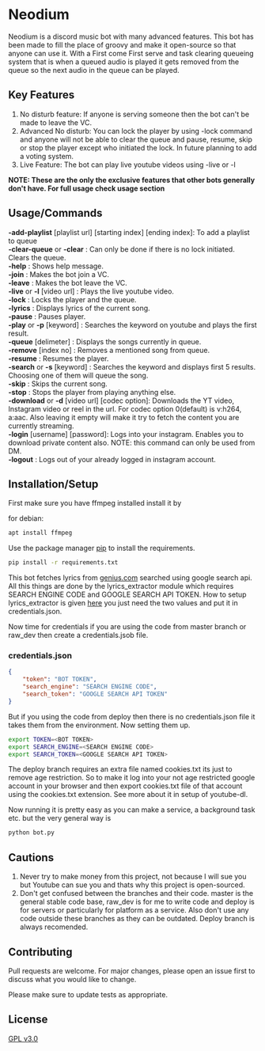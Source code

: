 # Neodium

Neodium is a discord music bot with many advanced features. This bot has been made to fill the place of groovy and make it open-source so that anyone can use it. With a First come First serve and task clearing queueing system that is when a queued audio is played it gets removed from the queue so the next audio in the queue can be played.

## Key Features

1. No disturb feature: If anyone is serving someone then the bot can't be made to leave the VC.
2. Advanced No disturb: You can lock the player by using -lock command and anyone will not be able to clear the queue and pause, resume, skip or stop the player except who initiated the lock. In future planning to add a voting system.
3. Live Feature: The bot can play live youtube videos using -live or -l <youtube live url> 

**NOTE: These are the only the exclusive features that other bots generally don't have. For full usage check usage section**

## Usage/Commands

**-add-playlist** [playlist url] [starting index] [ending index]: To add a playlist to queue  
**-clear-queue** or **-clear** : Can only be done if there is no lock initiated. Clears the queue.  
**-help** : Shows help message.  
**-join** : Makes the bot join a VC.         
**-leave** : Makes the bot leave the VC.  
**-live** or **-l** [video url] : Plays the live youtube video.   
**-lock** : Locks the player and the queue.  
**-lyrics** : Displays lyrics of the current song.  
**-pause** : Pauses player.  
**-play** or **-p** [keyword] : Searches the keyword on youtube and plays the first result.   
**-queue** [delimeter] : Displays the songs currently in queue.  
**-remove** [index no] : Removes a mentioned song from queue.       
**-resume** : Resumes the player.  
**-search** or **-s** [keyword] : Searches the keyword and displays first 5 results. Choosing one of them will queue the song.    
**-skip** : Skips the current song.  
**-stop** : Stops the player from playing anything else.  
**-download** or **-d** [video url] [codec option]: Downloads the YT video, Instagram video or reel in the url. For codec option 0(default) is v:h264, a:aac. Also leaving it empty will make it try to fetch the content you are currently streaming.  
**-login** [username] [password]: Logs into your instagram. Enables you to download private content also. NOTE: this command can only be used from DM.  
**-logout** : Logs out of your already logged in instagram account.

## Installation/Setup

First make sure you have ffmpeg installed install it by

for debian:
```bash
apt install ffmpeg
```

Use the package manager [pip](https://pip.pypa.io/en/stable/) to install the requirements.

```bash
pip install -r requirements.txt
```

This bot fetches lyrics from [genius.com](https://genius.com) searched using google search api. All this things are done by the lyrics_extractor module which requires SEARCH ENGINE CODE and GOOGLE SEARCH API TOKEN. How to setup lyrics_extractor is given [here](https://www.geeksforgeeks.org/create-a-gui-to-extract-lyrics-from-song-using-python/) you just need the two values and put it in credentials.json.

Now time for credentials if you are using the code from master branch or raw_dev then create a credentials.jsob file.

### credentials.json
```json
{
    "token": "BOT TOKEN",
    "search_engine": "SEARCH ENGINE CODE",
    "search_token": "GOOGLE SEARCH API TOKEN"
}
```
But if you using the code from deploy then there is no credentials.json file it takes them from the environment. Now setting them up.

```bash
export TOKEN=<BOT TOKEN>
export SEARCH_ENGINE=<SEARCH ENGINE CODE>
export SEARCH_TOKEN=<GOOGLE SEARCH API TOKEN>
```

The deploy branch requires an extra file named cookies.txt its just to remove age restriction. So to make it log into your not age restricted google account in your browser and then export cookies.txt file of that account using the cookies.txt extension. See more about it in setup of youtube-dl.

Now running it is pretty easy as you can make a service, a background task etc. but the very general way is 

```bash
python bot.py
```

## Cautions

1. Never try to make money from this project, not because I will sue you but Youtube can sue you and thats why this project is open-sourced.
2. Don't get confused between the branches and their code. master is the general stable code base, raw_dev is for me to write code and deploy is for servers or particularly for platform as a service. Also don't use any code outside these branches as they can be outdated. Deploy branch is always recomended.

## Contributing
Pull requests are welcome. For major changes, please open an issue first to discuss what you would like to change.

Please make sure to update tests as appropriate.

## License
[GPL v3.0](https://github.com/pritam20ps05/neodium/blob/proj-info/LICENSE)
